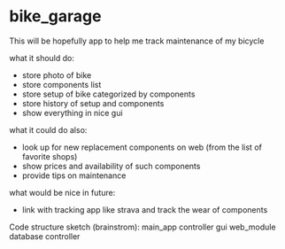 # bike_garage
This will be hopefully app to help me track maintenance of my bicycle

what it should do:
- store photo of bike
- store components list
- store setup of bike categorized by components
- store history of setup and components
- show everything in nice gui

what it could do also:
- look up for new replacement components on web (from the list of favorite shops)
- show prices and availability of such components
- provide tips on maintenance

what would be nice in future:
- link with tracking app like strava and track the wear of components

Code structure sketch (brainstrom):
            main_app
controller    gui   web_module  database    controller
